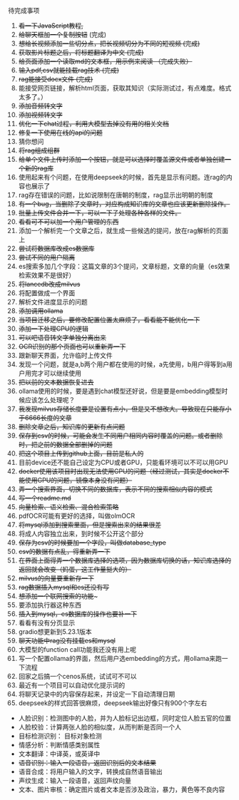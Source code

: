 待完成事项

1. ~~看一下JavaScript教程,~~
2. ~~给聊天框加一个复制按钮~~  (完成)
3. ~~想给长视频添加一些切分点，把长视频切分为不同的短视频   (完成)~~
4. ~~获取影片标题之后，将标题翻译为中文    (完成)~~
5. ~~给页面添加一个读取md的文本框，用示例来阅读   （完成失败）~~
6. ~~输入pdf,csv就能挂载rag技术  (完成)~~
7. ~~rag能接受docx文件 (完成)~~
8. 能接受网页链接，解析html页面，获取其知识（实际测试过，有点难度。格式太多了。）
9. ~~添加音频转文字~~
10. ~~添加视频转文字~~
11. ~~优化一下chat过程，利用大模型去掉没有用的相关文档~~
12. ~~修复一下使用在线的api的问题~~
13. 猜你想问
13. ~~将rag组成组群~~
14. ~~给单个文件上传时添加一个按钮，就是可以选择时覆盖源文件或者单独创建一个新的rag库~~
15. 使用起来有个问题，在使用deepseek的时候，首先是显示有问题。连rag的内容也展示了
16. rag存在错误的问题，比如说限制在唐朝的制度，rag显示出明朝的制度
17. ~~有一个bug，当删除了文章时，对应构成知识库的文章也应该更新删除操作。~~
18. ~~批量上传文件合并一下，可以一下子处理各种各样的文件。~~
19. ~~看看可不可以加一个用户管理的东西~~
20. 添加一个解析完一个文章之后，就生成一些候选的提问，放在rag解析的页面上
21. ~~尝试将数据库改成es数据库~~
22. ~~尝试不同的用户隔离~~
23. es搜索多加几个字段：这篇文章的3个提问，文章标题，文章的向量（es效果检索效果不是很好）
24. ~~将lancedb改成milvus~~
25. 将配置做成一个界面
26. 解析文件进度显示的问题
27. ~~添加调用ollama~~
28. ~~当项目迁移之后，要修改配置位置太麻烦了，看看能不能优化一下~~
29. ~~添加一下处理CPU的逻辑~~
30. ~~可以吧语音转文字单独分离出来~~
31. ~~OCR识别的那个页面也可以重新弄一下~~
32. 跟新聊天界面，允许临时上传文件
33. 发现一个问题，就是a,b两个用户都在使用的时候，a先使用，b用户得等到a用户用完才可以继续使用
34. ~~把以前的文本数据恢复进去~~
35. ollama使用的时候，要是遇到chat模型还好说，但是要是embedding模型时候应该怎么处理呢？
36. ~~我发现milvus存储长度要是设置有点小，但是又不想改大。导致现在只能存小于6666长度的文章~~
37. ~~删除文章之后，知识库的更新有点问题~~
38. ~~保存到csv的时候，可能会发生不同用户相同内容时覆盖的问题。或者删除时，把之前的数据全部删掉的问题~~
39. ~~把这个项目上传到github上面，目前是私人的~~
40. 目前device还不能自己设定为CPU或者GPU，只能看环境可以不可以用GPU
41. ~~docker使用该项目时出现无法使用GPU的问题（经过测试，其实是docker不能使用GPU的问题，镜像本身没有问题）~~
42. ~~弄一个搜索界面，切换不同的数据库，表示不同的搜索相似内容的模式~~
43. ~~写一个readme.md~~
44. ~~向量检索、语义检索、混合检索策略~~
45. pdfOCR可能有更好的选择，叫做olmOCR
46. ~~将mysql添加到搜索里面，但是搜索出来的结果很差~~
47. 将成人内容独立出来，到时候不公开这个部分
48. ~~保存为csv的时候要加一个字段，叫做database_type~~
49. ~~csv的数据有点乱，得重新弄一下~~
50. ~~在界面上面得弄一个数据库选择的选项，因为数据库切换的话，知识库选择的返回就会改变（妈蛋，这工作量挺大的）~~
51. ~~milvus的向量要重新存一下~~
52. ~~rag数据插入mysql和es还没有写~~
53. ~~想添加一个联网搜索的功能~~~
54. 要添加执行器这种东西
55. ~~插入到mysql，es数据库的操作也要补一下~~
56. 看看有没有分页显示
57. gradio想更新到5.23.1版本
58. ~~聊天功能中rag没有挂载es和mysql~~
59. 大模型的function call功能我还没有用上呢
60. 写一个配置ollama的界面，然后用户选embedding的方式，用ollama来跑一下流程
61. 回家之后搞一个cenos系统，试试可不可以
62. 最近有一个项目可以自动优化提示词的
63. 将聊天记录中的内容保存起来，并设定一下自动清理日期
64. deepseek的样式回答很麻烦，deepseek输出好像只有900个字左右
- 人脸识别：检测图中的人脸，并为人脸标记出边框，同时定位人脸五官的位置
- 人脸校验：计算两张人脸的相似度，从而判断是否同一个人
- 目标检测识别： 目标对象检测
- 情感分析：判断情感类别属性
- 文本翻译：中译英，或英译中
- ~~语音识别：输入一段语音，返回识别后的文本结果~~
- 语音合成：将用户输入的文字，转换成自然语音输出
- 声纹生成：输入一段语音，返回声纹向量
- 文本、图片审核：确定图片或者文本是否涉及政治，暴力，黄色等不良内容
